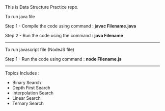 <!DOCTYPE html>
<html lang="en">
<head>
    <meta charset="UTF-8">
    <meta name="viewport" content="width=device-width, initial-scale=1.0">
    <meta http-equiv="X-UA-Compatible" content="ie=edge">
</head>
<body>
    <p>This is Data Structure Practice repo. </p>
    <p>To run java file</p>
    <p>Step 1 - Compile the code using command :
        <b>javac Filename.java</b>
    </p>
    <p>Step 2 - Run the code using the command :
        <b>java Filename</b>
    </p>
    <hr>
    <p>To run javascript file (NodeJS file) </p>
    <p>Step 1 - Run the code using command :
        <b>node Filename.js</b>
    </p>
    <hr>
    <p>Topics Includes :</p>
    <ul>
        <li>Binary Search</li>
        <li>Depth First Search</li>
        <li>Interpolation Search</li>
        <li>Linear Search</li>
        <li>Ternary Search</li>
    </ul>

    
</body>
</html>